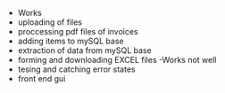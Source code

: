 - Works
- uploading of files
- proccessing pdf files of invoices
- adding items to mySQL base
- extraction of data from mySQL base
- forming and downloading EXCEL files
-Works not well  
- tesing and catching error states
- front end gui

